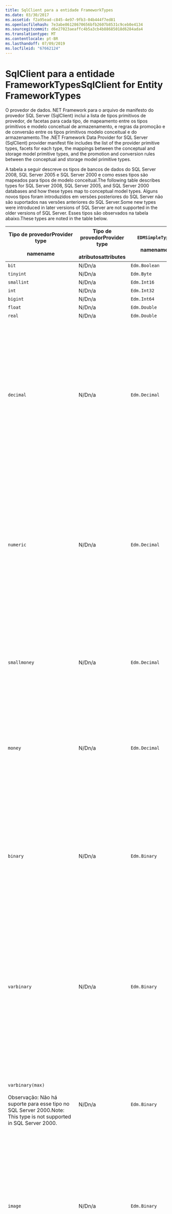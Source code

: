 ```yaml
---
title: SqlClient para a entidade FrameworkTypes
ms.date: 03/30/2017
ms.assetid: f2a95ead-c845-4e97-9fb3-04b444f7ed81
ms.openlocfilehash: 7e3abe86128670656bfb2607b8531c9ceb0e4134
ms.sourcegitcommit: d6e27023aeaffc4b5a3cb4b88685018d6284ada4
ms.translationtype: MT
ms.contentlocale: pt-BR
ms.lasthandoff: 07/09/2019
ms.locfileid: "67662124"
---
```

# <a name="sqlclient-for-entity-frameworktypes"></a><span data-ttu-id="cb72a-102">SqlClient para a entidade FrameworkTypes</span><span class="sxs-lookup"><span data-stu-id="cb72a-102">SqlClient for Entity FrameworkTypes</span></span>
<span data-ttu-id="cb72a-103">O provedor de dados. NET Framework para o arquivo de manifesto do provedor SQL Server (SqlClient) inclui a lista de tipos primitivos de provedor, de facetas para cada tipo, de mapeamento entre os tipos primitivos e modelo conceitual de armazenamento, e regras da promoção e de conversão entre os tipos primitivos modelo conceitual e do armazenamento.</span><span class="sxs-lookup"><span data-stu-id="cb72a-103">The .NET Framework Data Provider for SQL Server (SqlClient) provider manifest file includes the list of the provider primitive types, facets for each type, the mappings between the conceptual and storage model primitive types, and the promotion and conversion rules between the conceptual and storage model primitive types.</span></span>  
  
 <span data-ttu-id="cb72a-104">A tabela a seguir descreve os tipos de bancos de dados do SQL Server 2008, SQL Server 2005 e SQL Server 2000 e como esses tipos são mapeados para tipos de modelo conceitual.</span><span class="sxs-lookup"><span data-stu-id="cb72a-104">The following table describes types for SQL Server 2008, SQL Server 2005, and SQL Server 2000 databases and how these types map to conceptual model types.</span></span> <span data-ttu-id="cb72a-105">Alguns novos tipos foram introduzidos em versões posteriores do SQL Server não são suportados nas versões anteriores do SQL Server.</span><span class="sxs-lookup"><span data-stu-id="cb72a-105">Some new types were introduced in later versions of SQL Server are not supported in the older versions of SQL Server.</span></span> <span data-ttu-id="cb72a-106">Esses tipos são observados na tabela abaixo.</span><span class="sxs-lookup"><span data-stu-id="cb72a-106">These types are noted in the table below.</span></span>  
  
|<span data-ttu-id="cb72a-107">Tipo de provedor</span><span class="sxs-lookup"><span data-stu-id="cb72a-107">Provider type</span></span><br /><br /> <span data-ttu-id="cb72a-108">name</span><span class="sxs-lookup"><span data-stu-id="cb72a-108">name</span></span>|<span data-ttu-id="cb72a-109">Tipo de provedor</span><span class="sxs-lookup"><span data-stu-id="cb72a-109">Provider type</span></span><br /><br /> <span data-ttu-id="cb72a-110">atributos</span><span class="sxs-lookup"><span data-stu-id="cb72a-110">attributes</span></span>|`EDMSimpleType`<br /><br /> <span data-ttu-id="cb72a-111">name</span><span class="sxs-lookup"><span data-stu-id="cb72a-111">name</span></span>|<span data-ttu-id="cb72a-112">Facetas</span><span class="sxs-lookup"><span data-stu-id="cb72a-112">Facets</span></span>|  
|----------------------------|----------------------------------|------------------------------|------------|  
|`bit`|<span data-ttu-id="cb72a-113">N/D</span><span class="sxs-lookup"><span data-stu-id="cb72a-113">n/a</span></span>|`Edm.Boolean`|<span data-ttu-id="cb72a-114">N/D</span><span class="sxs-lookup"><span data-stu-id="cb72a-114">n/a</span></span>|  
|`tinyint`|<span data-ttu-id="cb72a-115">N/D</span><span class="sxs-lookup"><span data-stu-id="cb72a-115">n/a</span></span>|`Edm.Byte`|<span data-ttu-id="cb72a-116">N/D</span><span class="sxs-lookup"><span data-stu-id="cb72a-116">n/a</span></span>|  
|`smallint`|<span data-ttu-id="cb72a-117">N/D</span><span class="sxs-lookup"><span data-stu-id="cb72a-117">n/a</span></span>|`Edm.Int16`|<span data-ttu-id="cb72a-118">N/D</span><span class="sxs-lookup"><span data-stu-id="cb72a-118">n/a</span></span>|  
|`int`|<span data-ttu-id="cb72a-119">N/D</span><span class="sxs-lookup"><span data-stu-id="cb72a-119">n/a</span></span>|`Edm.Int32`|<span data-ttu-id="cb72a-120">N/D</span><span class="sxs-lookup"><span data-stu-id="cb72a-120">n/a</span></span>|  
|`bigint`|<span data-ttu-id="cb72a-121">N/D</span><span class="sxs-lookup"><span data-stu-id="cb72a-121">n/a</span></span>|`Edm.Int64`|<span data-ttu-id="cb72a-122">N/D</span><span class="sxs-lookup"><span data-stu-id="cb72a-122">n/a</span></span>|  
|`float`|<span data-ttu-id="cb72a-123">N/D</span><span class="sxs-lookup"><span data-stu-id="cb72a-123">n/a</span></span>|`Edm.Double`|<span data-ttu-id="cb72a-124">N/D</span><span class="sxs-lookup"><span data-stu-id="cb72a-124">n/a</span></span>|  
|`real`|<span data-ttu-id="cb72a-125">N/D</span><span class="sxs-lookup"><span data-stu-id="cb72a-125">n/a</span></span>|`Edm.Double`|<span data-ttu-id="cb72a-126">N/D</span><span class="sxs-lookup"><span data-stu-id="cb72a-126">n/a</span></span>|  
|`decimal`|<span data-ttu-id="cb72a-127">N/D</span><span class="sxs-lookup"><span data-stu-id="cb72a-127">n/a</span></span>|`Edm.Decimal`|<span data-ttu-id="cb72a-128">Precisão:</span><span class="sxs-lookup"><span data-stu-id="cb72a-128">Precision:</span></span><br /><br /> <span data-ttu-id="cb72a-129">-Mínimo: 1</span><span class="sxs-lookup"><span data-stu-id="cb72a-129">- Minimum: 1</span></span><br /><br /> <span data-ttu-id="cb72a-130">-Máximo: 38</span><span class="sxs-lookup"><span data-stu-id="cb72a-130">- Maximum: 38</span></span><br /><br /> <span data-ttu-id="cb72a-131">-Padrão: 18</span><span class="sxs-lookup"><span data-stu-id="cb72a-131">- Default: 18</span></span><br /><br /> <span data-ttu-id="cb72a-132">-Constante: False</span><span class="sxs-lookup"><span data-stu-id="cb72a-132">- Constant: False</span></span><br /><br /> <span data-ttu-id="cb72a-133">Escala:</span><span class="sxs-lookup"><span data-stu-id="cb72a-133">Scale:</span></span><br /><br /> <span data-ttu-id="cb72a-134">-Mínimo: 0</span><span class="sxs-lookup"><span data-stu-id="cb72a-134">- Minimum: 0</span></span><br /><br /> <span data-ttu-id="cb72a-135">-Máximo: 38</span><span class="sxs-lookup"><span data-stu-id="cb72a-135">- Maximum: 38</span></span><br /><br /> <span data-ttu-id="cb72a-136">-Padrão: 0</span><span class="sxs-lookup"><span data-stu-id="cb72a-136">- Default: 0</span></span><br /><br /> <span data-ttu-id="cb72a-137">-Constante: False</span><span class="sxs-lookup"><span data-stu-id="cb72a-137">- Constant: False</span></span>|  
|`numeric`|<span data-ttu-id="cb72a-138">N/D</span><span class="sxs-lookup"><span data-stu-id="cb72a-138">n/a</span></span>|`Edm.Decimal`|<span data-ttu-id="cb72a-139">Precisão:</span><span class="sxs-lookup"><span data-stu-id="cb72a-139">Precision:</span></span><br /><br /> <span data-ttu-id="cb72a-140">-Mínimo: 1</span><span class="sxs-lookup"><span data-stu-id="cb72a-140">- Minimum: 1</span></span><br /><br /> <span data-ttu-id="cb72a-141">-Máximo: 38</span><span class="sxs-lookup"><span data-stu-id="cb72a-141">- Maximum: 38</span></span><br /><br /> <span data-ttu-id="cb72a-142">-Padrão: 18</span><span class="sxs-lookup"><span data-stu-id="cb72a-142">- Default: 18</span></span><br /><br /> <span data-ttu-id="cb72a-143">-Constante: False</span><span class="sxs-lookup"><span data-stu-id="cb72a-143">- Constant: False</span></span><br /><br /> <span data-ttu-id="cb72a-144">Escala:</span><span class="sxs-lookup"><span data-stu-id="cb72a-144">Scale:</span></span><br /><br /> <span data-ttu-id="cb72a-145">-Mínimo: 0</span><span class="sxs-lookup"><span data-stu-id="cb72a-145">- Minimum: 0</span></span><br /><br /> <span data-ttu-id="cb72a-146">-Máximo: 38</span><span class="sxs-lookup"><span data-stu-id="cb72a-146">- Maximum: 38</span></span><br /><br /> <span data-ttu-id="cb72a-147">-Padrão: 0</span><span class="sxs-lookup"><span data-stu-id="cb72a-147">- Default: 0</span></span><br /><br /> <span data-ttu-id="cb72a-148">-Constante: False</span><span class="sxs-lookup"><span data-stu-id="cb72a-148">- Constant: False</span></span>|  
|`smallmoney`|<span data-ttu-id="cb72a-149">N/D</span><span class="sxs-lookup"><span data-stu-id="cb72a-149">n/a</span></span>|`Edm.Decimal`|<span data-ttu-id="cb72a-150">Precisão:</span><span class="sxs-lookup"><span data-stu-id="cb72a-150">Precision:</span></span><br /><br /> <span data-ttu-id="cb72a-151">-Padrão: 10</span><span class="sxs-lookup"><span data-stu-id="cb72a-151">- Default: 10</span></span><br /><br /> <span data-ttu-id="cb72a-152">-Constante: verdadeiro</span><span class="sxs-lookup"><span data-stu-id="cb72a-152">- Constant: True</span></span><br /><br /> <span data-ttu-id="cb72a-153">Escala:</span><span class="sxs-lookup"><span data-stu-id="cb72a-153">Scale:</span></span><br /><br /> <span data-ttu-id="cb72a-154">-Padrão: 4</span><span class="sxs-lookup"><span data-stu-id="cb72a-154">- Default: 4</span></span><br /><br /> <span data-ttu-id="cb72a-155">-Constante: verdadeiro</span><span class="sxs-lookup"><span data-stu-id="cb72a-155">- Constant: True</span></span>|  
|`money`|<span data-ttu-id="cb72a-156">N/D</span><span class="sxs-lookup"><span data-stu-id="cb72a-156">n/a</span></span>|`Edm.Decimal`|<span data-ttu-id="cb72a-157">Precisão:</span><span class="sxs-lookup"><span data-stu-id="cb72a-157">Precision:</span></span><br /><br /> <span data-ttu-id="cb72a-158">-Padrão: 19</span><span class="sxs-lookup"><span data-stu-id="cb72a-158">- Default: 19</span></span><br /><br /> <span data-ttu-id="cb72a-159">-Constante: verdadeiro</span><span class="sxs-lookup"><span data-stu-id="cb72a-159">- Constant: True</span></span><br /><br /> <span data-ttu-id="cb72a-160">Escala:</span><span class="sxs-lookup"><span data-stu-id="cb72a-160">Scale:</span></span><br /><br /> <span data-ttu-id="cb72a-161">-Padrão: 4</span><span class="sxs-lookup"><span data-stu-id="cb72a-161">- Default: 4</span></span><br /><br /> <span data-ttu-id="cb72a-162">-Constante: verdadeiro</span><span class="sxs-lookup"><span data-stu-id="cb72a-162">- Constant: True</span></span>|  
|`binary`|<span data-ttu-id="cb72a-163">N/D</span><span class="sxs-lookup"><span data-stu-id="cb72a-163">n/a</span></span>|`Edm.Binary`|<span data-ttu-id="cb72a-164">MaxLength:</span><span class="sxs-lookup"><span data-stu-id="cb72a-164">MaxLength:</span></span><br /><br /> <span data-ttu-id="cb72a-165">-Mínimo: 1</span><span class="sxs-lookup"><span data-stu-id="cb72a-165">- Minimum: 1</span></span><br /><br /> <span data-ttu-id="cb72a-166">-Máximo: 8000</span><span class="sxs-lookup"><span data-stu-id="cb72a-166">- Maximum: 8000</span></span><br /><br /> <span data-ttu-id="cb72a-167">-Padrão: 8000</span><span class="sxs-lookup"><span data-stu-id="cb72a-167">- Default: 8000</span></span><br /><br /> <span data-ttu-id="cb72a-168">-Constante: False</span><span class="sxs-lookup"><span data-stu-id="cb72a-168">- Constant: False</span></span><br /><br /> <span data-ttu-id="cb72a-169">FixedLength:</span><span class="sxs-lookup"><span data-stu-id="cb72a-169">FixedLength:</span></span><br /><br /> <span data-ttu-id="cb72a-170">-Padrão: verdadeiro</span><span class="sxs-lookup"><span data-stu-id="cb72a-170">- Default: True</span></span><br /><br /> <span data-ttu-id="cb72a-171">-Constante: verdadeiro</span><span class="sxs-lookup"><span data-stu-id="cb72a-171">- Constant: True</span></span>|  
|`varbinary`|<span data-ttu-id="cb72a-172">N/D</span><span class="sxs-lookup"><span data-stu-id="cb72a-172">n/a</span></span>|`Edm.Binary`|<span data-ttu-id="cb72a-173">MaxLength:</span><span class="sxs-lookup"><span data-stu-id="cb72a-173">MaxLength:</span></span><br /><br /> <span data-ttu-id="cb72a-174">-Mínimo: 1</span><span class="sxs-lookup"><span data-stu-id="cb72a-174">- Minimum: 1</span></span><br /><br /> <span data-ttu-id="cb72a-175">-Máximo: 8000</span><span class="sxs-lookup"><span data-stu-id="cb72a-175">- Maximum: 8000</span></span><br /><br /> <span data-ttu-id="cb72a-176">-Padrão: 8000</span><span class="sxs-lookup"><span data-stu-id="cb72a-176">- Default: 8000</span></span><br /><br /> <span data-ttu-id="cb72a-177">-Constante: False</span><span class="sxs-lookup"><span data-stu-id="cb72a-177">- Constant: False</span></span><br /><br /> <span data-ttu-id="cb72a-178">FixedLength:</span><span class="sxs-lookup"><span data-stu-id="cb72a-178">FixedLength:</span></span><br /><br /> <span data-ttu-id="cb72a-179">-Padrão: False</span><span class="sxs-lookup"><span data-stu-id="cb72a-179">- Default: False</span></span><br /><br /> <span data-ttu-id="cb72a-180">-Constante: verdadeiro</span><span class="sxs-lookup"><span data-stu-id="cb72a-180">- Constant: True</span></span>|  
|`varbinary(max)`<br /><br /> <span data-ttu-id="cb72a-181">Observação: Não há suporte para esse tipo no SQL Server 2000.</span><span class="sxs-lookup"><span data-stu-id="cb72a-181">Note: This type is not supported in SQL Server 2000.</span></span>|<span data-ttu-id="cb72a-182">N/D</span><span class="sxs-lookup"><span data-stu-id="cb72a-182">n/a</span></span>|`Edm.Binary`|<span data-ttu-id="cb72a-183">MaxLength:</span><span class="sxs-lookup"><span data-stu-id="cb72a-183">MaxLength:</span></span><br /><br /> <span data-ttu-id="cb72a-184">-Padrão: 214748364780</span><span class="sxs-lookup"><span data-stu-id="cb72a-184">- Default: 214748364780</span></span><br /><br /> <span data-ttu-id="cb72a-185">-Constante: verdadeiro</span><span class="sxs-lookup"><span data-stu-id="cb72a-185">- Constant: True</span></span><br /><br /> <span data-ttu-id="cb72a-186">FixedLength:</span><span class="sxs-lookup"><span data-stu-id="cb72a-186">FixedLength:</span></span><br /><br /> <span data-ttu-id="cb72a-187">-Padrão: False</span><span class="sxs-lookup"><span data-stu-id="cb72a-187">- Default: False</span></span><br /><br /> <span data-ttu-id="cb72a-188">-Constante: verdadeiro</span><span class="sxs-lookup"><span data-stu-id="cb72a-188">- Constant: True</span></span>|  
|`image`|<span data-ttu-id="cb72a-189">N/D</span><span class="sxs-lookup"><span data-stu-id="cb72a-189">n/a</span></span>|`Edm.Binary`|<span data-ttu-id="cb72a-190">MaxLength:</span><span class="sxs-lookup"><span data-stu-id="cb72a-190">MaxLength:</span></span><br /><br /> <span data-ttu-id="cb72a-191">-Padrão: 2147483647</span><span class="sxs-lookup"><span data-stu-id="cb72a-191">- Default: 2147483647</span></span><br /><br /> <span data-ttu-id="cb72a-192">-Constante: verdadeiro</span><span class="sxs-lookup"><span data-stu-id="cb72a-192">- Constant: True</span></span><br /><br /> <span data-ttu-id="cb72a-193">FixedLength:</span><span class="sxs-lookup"><span data-stu-id="cb72a-193">FixedLength:</span></span><br /><br /> <span data-ttu-id="cb72a-194">-Padrão: False</span><span class="sxs-lookup"><span data-stu-id="cb72a-194">- Default: False</span></span><br /><br /> <span data-ttu-id="cb72a-195">-Constante: verdadeiro</span><span class="sxs-lookup"><span data-stu-id="cb72a-195">- Constant: True</span></span>|  
|`timestamp`|<span data-ttu-id="cb72a-196">N/D</span><span class="sxs-lookup"><span data-stu-id="cb72a-196">n/a</span></span>|`Edm.Binary`|<span data-ttu-id="cb72a-197">MaxLength:</span><span class="sxs-lookup"><span data-stu-id="cb72a-197">MaxLength:</span></span><br /><br /> <span data-ttu-id="cb72a-198">-Padrão: 8</span><span class="sxs-lookup"><span data-stu-id="cb72a-198">- Default: 8</span></span><br /><br /> <span data-ttu-id="cb72a-199">-Constante: verdadeiro</span><span class="sxs-lookup"><span data-stu-id="cb72a-199">- Constant: True</span></span><br /><br /> <span data-ttu-id="cb72a-200">FixedLength:</span><span class="sxs-lookup"><span data-stu-id="cb72a-200">FixedLength:</span></span><br /><br /> <span data-ttu-id="cb72a-201">-Padrão: verdadeiro</span><span class="sxs-lookup"><span data-stu-id="cb72a-201">- Default: True</span></span><br /><br /> <span data-ttu-id="cb72a-202">-Constante: verdadeiro</span><span class="sxs-lookup"><span data-stu-id="cb72a-202">- Constant: True</span></span>|  
|`rowversion`|<span data-ttu-id="cb72a-203">N/D</span><span class="sxs-lookup"><span data-stu-id="cb72a-203">n/a</span></span>|`Edm.Binary`|<span data-ttu-id="cb72a-204">MaxLength:</span><span class="sxs-lookup"><span data-stu-id="cb72a-204">MaxLength:</span></span><br /><br /> <span data-ttu-id="cb72a-205">-Padrão: 8</span><span class="sxs-lookup"><span data-stu-id="cb72a-205">- Default: 8</span></span><br /><br /> <span data-ttu-id="cb72a-206">-Constante: verdadeiro</span><span class="sxs-lookup"><span data-stu-id="cb72a-206">- Constant: True</span></span><br /><br /> <span data-ttu-id="cb72a-207">FixedLength:</span><span class="sxs-lookup"><span data-stu-id="cb72a-207">FixedLength:</span></span><br /><br /> <span data-ttu-id="cb72a-208">-Padrão: verdadeiro</span><span class="sxs-lookup"><span data-stu-id="cb72a-208">- Default: True</span></span><br /><br /> <span data-ttu-id="cb72a-209">-Constante: verdadeiro</span><span class="sxs-lookup"><span data-stu-id="cb72a-209">- Constant: True</span></span>|  
|`smalldatetime`|<span data-ttu-id="cb72a-210">N/D</span><span class="sxs-lookup"><span data-stu-id="cb72a-210">n/a</span></span>|`Edm.DateTime`|<span data-ttu-id="cb72a-211">Precisão:</span><span class="sxs-lookup"><span data-stu-id="cb72a-211">Precision:</span></span><br /><br /> <span data-ttu-id="cb72a-212">-Padrão: 0</span><span class="sxs-lookup"><span data-stu-id="cb72a-212">- Default: 0</span></span><br /><br /> <span data-ttu-id="cb72a-213">-Constante: verdadeiro</span><span class="sxs-lookup"><span data-stu-id="cb72a-213">- Constant: True</span></span>|  
|`datetime`|<span data-ttu-id="cb72a-214">N/D</span><span class="sxs-lookup"><span data-stu-id="cb72a-214">n/a</span></span>|`Edm.DateTime`|<span data-ttu-id="cb72a-215">Precisão:</span><span class="sxs-lookup"><span data-stu-id="cb72a-215">Precision:</span></span><br /><br /> <span data-ttu-id="cb72a-216">-Padrão: 3</span><span class="sxs-lookup"><span data-stu-id="cb72a-216">- Default: 3</span></span><br /><br /> <span data-ttu-id="cb72a-217">-Constante: verdadeiro</span><span class="sxs-lookup"><span data-stu-id="cb72a-217">- Constant: True</span></span>|  
|`date`<br /><br /> <span data-ttu-id="cb72a-218">Observação: Não há suporte para esse tipo no SQL Server 2005 e SQL Server 2000.</span><span class="sxs-lookup"><span data-stu-id="cb72a-218">Note: This type is not supported in SQL Server 2005 and SQL Server 2000.</span></span>|<span data-ttu-id="cb72a-219">N/D</span><span class="sxs-lookup"><span data-stu-id="cb72a-219">n/a</span></span>|`Edm.DateTime`|<span data-ttu-id="cb72a-220">Precisão:</span><span class="sxs-lookup"><span data-stu-id="cb72a-220">Precision:</span></span><br /><br /> <span data-ttu-id="cb72a-221">-Padrão: 0</span><span class="sxs-lookup"><span data-stu-id="cb72a-221">- Default: 0</span></span><br /><br /> <span data-ttu-id="cb72a-222">-Constante: False</span><span class="sxs-lookup"><span data-stu-id="cb72a-222">- Constant: False</span></span>|  
|`time`<br /><br /> <span data-ttu-id="cb72a-223">Observação: Não há suporte para esse tipo no SQL Server 2005 e SQL Server 2000.</span><span class="sxs-lookup"><span data-stu-id="cb72a-223">Note: This type is not supported in SQL Server 2005 and SQL Server 2000.</span></span>|<span data-ttu-id="cb72a-224">N/D</span><span class="sxs-lookup"><span data-stu-id="cb72a-224">n/a</span></span>|`Edm.Time`|<span data-ttu-id="cb72a-225">Precisão:</span><span class="sxs-lookup"><span data-stu-id="cb72a-225">Precision:</span></span><br /><br /> <span data-ttu-id="cb72a-226">-Padrão: 7</span><span class="sxs-lookup"><span data-stu-id="cb72a-226">- Default: 7</span></span><br /><br /> <span data-ttu-id="cb72a-227">-Constante: False</span><span class="sxs-lookup"><span data-stu-id="cb72a-227">- Constant: False</span></span>|  
|`datetime2`<br /><br /> <span data-ttu-id="cb72a-228">Observação: Não há suporte para esse tipo no SQL Server 2005 e SQL Server 2000.</span><span class="sxs-lookup"><span data-stu-id="cb72a-228">Note: This type is not supported in SQL Server 2005 and SQL Server 2000.</span></span>|<span data-ttu-id="cb72a-229">N/D</span><span class="sxs-lookup"><span data-stu-id="cb72a-229">n/a</span></span>|`Edm.DateTime`|<span data-ttu-id="cb72a-230">Precisão:</span><span class="sxs-lookup"><span data-stu-id="cb72a-230">Precision:</span></span><br /><br /> <span data-ttu-id="cb72a-231">-Padrão: 7</span><span class="sxs-lookup"><span data-stu-id="cb72a-231">- Default: 7</span></span><br /><br /> <span data-ttu-id="cb72a-232">-Constante: False</span><span class="sxs-lookup"><span data-stu-id="cb72a-232">- Constant: False</span></span>|  
|`datetimeoffset`<br /><br /> <span data-ttu-id="cb72a-233">Observação: Não há suporte para esse tipo no SQL Server 2005 e SQL Server 2000.</span><span class="sxs-lookup"><span data-stu-id="cb72a-233">Note: This type is not supported in SQL Server 2005 and SQL Server 2000.</span></span>|<span data-ttu-id="cb72a-234">N/D</span><span class="sxs-lookup"><span data-stu-id="cb72a-234">n/a</span></span>|`Edm.DateTimeOffset`|<span data-ttu-id="cb72a-235">Precisão:</span><span class="sxs-lookup"><span data-stu-id="cb72a-235">Precision:</span></span><br /><br /> <span data-ttu-id="cb72a-236">-Padrão: 7</span><span class="sxs-lookup"><span data-stu-id="cb72a-236">- Default: 7</span></span><br /><br /> <span data-ttu-id="cb72a-237">-Constante: False</span><span class="sxs-lookup"><span data-stu-id="cb72a-237">- Constant: False</span></span>|  
|`nvarchar`<br /><br /> <span data-ttu-id="cb72a-238">Observação: Não há suporte para esse tipo no SQL Server 2000.</span><span class="sxs-lookup"><span data-stu-id="cb72a-238">Note: This type is not supported in SQL Server 2000.</span></span>|<span data-ttu-id="cb72a-239">N/D</span><span class="sxs-lookup"><span data-stu-id="cb72a-239">n/a</span></span>|`Edm.String`|<span data-ttu-id="cb72a-240">MaxLength:</span><span class="sxs-lookup"><span data-stu-id="cb72a-240">MaxLength:</span></span><br /><br /> <span data-ttu-id="cb72a-241">-Mínimo: 1</span><span class="sxs-lookup"><span data-stu-id="cb72a-241">- Minimum: 1</span></span><br /><br /> <span data-ttu-id="cb72a-242">-Máximo: 4000</span><span class="sxs-lookup"><span data-stu-id="cb72a-242">- Maximum: 4000</span></span><br /><br /> <span data-ttu-id="cb72a-243">-Padrão: 4000</span><span class="sxs-lookup"><span data-stu-id="cb72a-243">- Default: 4000</span></span><br /><br /> <span data-ttu-id="cb72a-244">-Constante: False</span><span class="sxs-lookup"><span data-stu-id="cb72a-244">- Constant: False</span></span><br /><br /> <span data-ttu-id="cb72a-245">Unicode:</span><span class="sxs-lookup"><span data-stu-id="cb72a-245">Unicode:</span></span><br /><br /> <span data-ttu-id="cb72a-246">-Padrão: verdadeiro</span><span class="sxs-lookup"><span data-stu-id="cb72a-246">- Default: True</span></span><br /><br /> <span data-ttu-id="cb72a-247">-Constante: verdadeiro</span><span class="sxs-lookup"><span data-stu-id="cb72a-247">- Constant: True</span></span><br /><br /> <span data-ttu-id="cb72a-248">FixedLength:</span><span class="sxs-lookup"><span data-stu-id="cb72a-248">FixedLength:</span></span><br /><br /> <span data-ttu-id="cb72a-249">-Padrão: False</span><span class="sxs-lookup"><span data-stu-id="cb72a-249">- Default: False</span></span><br /><br /> <span data-ttu-id="cb72a-250">-Constante: verdadeiro</span><span class="sxs-lookup"><span data-stu-id="cb72a-250">- Constant: True</span></span>|  
|`varchar`<br /><br /> <span data-ttu-id="cb72a-251">Observação: Não há suporte para esse tipo no SQL Server 2000.</span><span class="sxs-lookup"><span data-stu-id="cb72a-251">Note: This type is not supported in SQL Server 2000.</span></span>|<span data-ttu-id="cb72a-252">N/D</span><span class="sxs-lookup"><span data-stu-id="cb72a-252">n/a</span></span>|`Edm.String`|<span data-ttu-id="cb72a-253">MaxLength:</span><span class="sxs-lookup"><span data-stu-id="cb72a-253">MaxLength:</span></span><br /><br /> <span data-ttu-id="cb72a-254">-Mínimo: 1</span><span class="sxs-lookup"><span data-stu-id="cb72a-254">- Minimum: 1</span></span><br /><br /> <span data-ttu-id="cb72a-255">-Máximo: 8000</span><span class="sxs-lookup"><span data-stu-id="cb72a-255">- Maximum: 8000</span></span><br /><br /> <span data-ttu-id="cb72a-256">-Padrão: 8000</span><span class="sxs-lookup"><span data-stu-id="cb72a-256">- Default: 8000</span></span><br /><br /> <span data-ttu-id="cb72a-257">-Constante: False</span><span class="sxs-lookup"><span data-stu-id="cb72a-257">- Constant: False</span></span><br /><br /> <span data-ttu-id="cb72a-258">Unicode:</span><span class="sxs-lookup"><span data-stu-id="cb72a-258">Unicode:</span></span><br /><br /> <span data-ttu-id="cb72a-259">-Padrão: False</span><span class="sxs-lookup"><span data-stu-id="cb72a-259">- Default: False</span></span><br /><br /> <span data-ttu-id="cb72a-260">-Constante: verdadeiro</span><span class="sxs-lookup"><span data-stu-id="cb72a-260">- Constant: True</span></span><br /><br /> <span data-ttu-id="cb72a-261">FixedLength:</span><span class="sxs-lookup"><span data-stu-id="cb72a-261">FixedLength:</span></span><br /><br /> <span data-ttu-id="cb72a-262">-Padrão: False</span><span class="sxs-lookup"><span data-stu-id="cb72a-262">- Default: False</span></span><br /><br /> <span data-ttu-id="cb72a-263">-Constante: verdadeiro</span><span class="sxs-lookup"><span data-stu-id="cb72a-263">- Constant: True</span></span>|  
|`char`|<span data-ttu-id="cb72a-264">N/D</span><span class="sxs-lookup"><span data-stu-id="cb72a-264">n/a</span></span>|`Edm.String`|<span data-ttu-id="cb72a-265">MaxLength:</span><span class="sxs-lookup"><span data-stu-id="cb72a-265">MaxLength:</span></span><br /><br /> <span data-ttu-id="cb72a-266">-Mínimo: 1</span><span class="sxs-lookup"><span data-stu-id="cb72a-266">- Minimum: 1</span></span><br /><br /> <span data-ttu-id="cb72a-267">-Máximo: 8000</span><span class="sxs-lookup"><span data-stu-id="cb72a-267">- Maximum: 8000</span></span><br /><br /> <span data-ttu-id="cb72a-268">-Padrão: 8000</span><span class="sxs-lookup"><span data-stu-id="cb72a-268">- Default: 8000</span></span><br /><br /> <span data-ttu-id="cb72a-269">-Constante: False</span><span class="sxs-lookup"><span data-stu-id="cb72a-269">- Constant: False</span></span><br /><br /> <span data-ttu-id="cb72a-270">Unicode:</span><span class="sxs-lookup"><span data-stu-id="cb72a-270">Unicode:</span></span><br /><br /> <span data-ttu-id="cb72a-271">-Padrão: False</span><span class="sxs-lookup"><span data-stu-id="cb72a-271">- Default: False</span></span><br /><br /> <span data-ttu-id="cb72a-272">-Constante: verdadeiro</span><span class="sxs-lookup"><span data-stu-id="cb72a-272">- Constant: True</span></span><br /><br /> <span data-ttu-id="cb72a-273">FixedLength:</span><span class="sxs-lookup"><span data-stu-id="cb72a-273">FixedLength:</span></span><br /><br /> <span data-ttu-id="cb72a-274">-Padrão: verdadeiro</span><span class="sxs-lookup"><span data-stu-id="cb72a-274">- Default: True</span></span><br /><br /> <span data-ttu-id="cb72a-275">-Constante: verdadeiro</span><span class="sxs-lookup"><span data-stu-id="cb72a-275">- Constant: True</span></span>|  
|`nchar`|<span data-ttu-id="cb72a-276">N/D</span><span class="sxs-lookup"><span data-stu-id="cb72a-276">n/a</span></span>|`Edm.String`|<span data-ttu-id="cb72a-277">MaxLength:</span><span class="sxs-lookup"><span data-stu-id="cb72a-277">MaxLength:</span></span><br /><br /> <span data-ttu-id="cb72a-278">-Mínimo: 1</span><span class="sxs-lookup"><span data-stu-id="cb72a-278">- Minimum: 1</span></span><br /><br /> <span data-ttu-id="cb72a-279">-Máximo: 4000</span><span class="sxs-lookup"><span data-stu-id="cb72a-279">- Maximum: 4000</span></span><br /><br /> <span data-ttu-id="cb72a-280">-Padrão: 4000</span><span class="sxs-lookup"><span data-stu-id="cb72a-280">- Default: 4000</span></span><br /><br /> <span data-ttu-id="cb72a-281">-Constante: False</span><span class="sxs-lookup"><span data-stu-id="cb72a-281">- Constant: False</span></span><br /><br /> <span data-ttu-id="cb72a-282">Unicode:</span><span class="sxs-lookup"><span data-stu-id="cb72a-282">Unicode:</span></span><br /><br /> <span data-ttu-id="cb72a-283">-Padrão: verdadeiro</span><span class="sxs-lookup"><span data-stu-id="cb72a-283">- Default: True</span></span><br /><br /> <span data-ttu-id="cb72a-284">-Constante: verdadeiro</span><span class="sxs-lookup"><span data-stu-id="cb72a-284">- Constant: True</span></span><br /><br /> <span data-ttu-id="cb72a-285">FixedLength:</span><span class="sxs-lookup"><span data-stu-id="cb72a-285">FixedLength:</span></span><br /><br /> <span data-ttu-id="cb72a-286">-Padrão: verdadeiro</span><span class="sxs-lookup"><span data-stu-id="cb72a-286">- Default: True</span></span><br /><br /> <span data-ttu-id="cb72a-287">-Constante: verdadeiro</span><span class="sxs-lookup"><span data-stu-id="cb72a-287">- Constant: True</span></span>|  
|<span data-ttu-id="cb72a-288">`varchar`(`max`)</span><span class="sxs-lookup"><span data-stu-id="cb72a-288">`varchar`(`max`)</span></span>|<span data-ttu-id="cb72a-289">N/D</span><span class="sxs-lookup"><span data-stu-id="cb72a-289">n/a</span></span>|`Edm.String`|<span data-ttu-id="cb72a-290">MaxLength:</span><span class="sxs-lookup"><span data-stu-id="cb72a-290">MaxLength:</span></span><br /><br /> <span data-ttu-id="cb72a-291">-Padrão: 2147483647</span><span class="sxs-lookup"><span data-stu-id="cb72a-291">- Default: 2147483647</span></span><br /><br /> <span data-ttu-id="cb72a-292">-Constante: verdadeiro</span><span class="sxs-lookup"><span data-stu-id="cb72a-292">- Constant: True</span></span><br /><br /> <span data-ttu-id="cb72a-293">Unicode:</span><span class="sxs-lookup"><span data-stu-id="cb72a-293">Unicode:</span></span><br /><br /> <span data-ttu-id="cb72a-294">-Padrão: False</span><span class="sxs-lookup"><span data-stu-id="cb72a-294">- Default: False</span></span><br /><br /> <span data-ttu-id="cb72a-295">-Constante: verdadeiro</span><span class="sxs-lookup"><span data-stu-id="cb72a-295">- Constant: True</span></span><br /><br /> <span data-ttu-id="cb72a-296">FixedLength:</span><span class="sxs-lookup"><span data-stu-id="cb72a-296">FixedLength:</span></span><br /><br /> <span data-ttu-id="cb72a-297">-Padrão: False</span><span class="sxs-lookup"><span data-stu-id="cb72a-297">- Default: False</span></span><br /><br /> <span data-ttu-id="cb72a-298">-Constante: verdadeiro</span><span class="sxs-lookup"><span data-stu-id="cb72a-298">- Constant: True</span></span>|  
|<span data-ttu-id="cb72a-299">`nvarchar`(`max`)</span><span class="sxs-lookup"><span data-stu-id="cb72a-299">`nvarchar`(`max`)</span></span>|<span data-ttu-id="cb72a-300">N/D</span><span class="sxs-lookup"><span data-stu-id="cb72a-300">n/a</span></span>|`Edm.String`|<span data-ttu-id="cb72a-301">MaxLength:</span><span class="sxs-lookup"><span data-stu-id="cb72a-301">MaxLength:</span></span><br /><br /> <span data-ttu-id="cb72a-302">-Padrão: 1073741823</span><span class="sxs-lookup"><span data-stu-id="cb72a-302">- Default: 1073741823</span></span><br /><br /> <span data-ttu-id="cb72a-303">-Constante: verdadeiro</span><span class="sxs-lookup"><span data-stu-id="cb72a-303">- Constant: True</span></span><br /><br /> <span data-ttu-id="cb72a-304">Unicode:</span><span class="sxs-lookup"><span data-stu-id="cb72a-304">Unicode:</span></span><br /><br /> <span data-ttu-id="cb72a-305">-Padrão: verdadeiro</span><span class="sxs-lookup"><span data-stu-id="cb72a-305">- Default: True</span></span><br /><br /> <span data-ttu-id="cb72a-306">-Constante: verdadeiro</span><span class="sxs-lookup"><span data-stu-id="cb72a-306">- Constant: True</span></span><br /><br /> <span data-ttu-id="cb72a-307">FixedLength:</span><span class="sxs-lookup"><span data-stu-id="cb72a-307">FixedLength:</span></span><br /><br /> <span data-ttu-id="cb72a-308">-Padrão: False</span><span class="sxs-lookup"><span data-stu-id="cb72a-308">- Default: False</span></span><br /><br /> <span data-ttu-id="cb72a-309">-Constante: verdadeiro</span><span class="sxs-lookup"><span data-stu-id="cb72a-309">- Constant: True</span></span>|  
|`ntext`|<span data-ttu-id="cb72a-310">Igual comparáveis: False</span><span class="sxs-lookup"><span data-stu-id="cb72a-310">Equal comparable: False</span></span><br /><br /> <span data-ttu-id="cb72a-311">Ordem comparáveis: False</span><span class="sxs-lookup"><span data-stu-id="cb72a-311">Order comparable: False</span></span>|`Edm.String`|<span data-ttu-id="cb72a-312">MaxLength:</span><span class="sxs-lookup"><span data-stu-id="cb72a-312">MaxLength:</span></span><br /><br /> <span data-ttu-id="cb72a-313">-Padrão: 1073741823</span><span class="sxs-lookup"><span data-stu-id="cb72a-313">- Default: 1073741823</span></span><br /><br /> <span data-ttu-id="cb72a-314">-Constante: verdadeiro</span><span class="sxs-lookup"><span data-stu-id="cb72a-314">- Constant: True</span></span><br /><br /> <span data-ttu-id="cb72a-315">Unicode:</span><span class="sxs-lookup"><span data-stu-id="cb72a-315">Unicode:</span></span><br /><br /> <span data-ttu-id="cb72a-316">-Padrão: False</span><span class="sxs-lookup"><span data-stu-id="cb72a-316">- Default: False</span></span><br /><br /> <span data-ttu-id="cb72a-317">-Constante: verdadeiro</span><span class="sxs-lookup"><span data-stu-id="cb72a-317">- Constant: True</span></span><br /><br /> <span data-ttu-id="cb72a-318">FixedLength:</span><span class="sxs-lookup"><span data-stu-id="cb72a-318">FixedLength:</span></span><br /><br /> <span data-ttu-id="cb72a-319">-Padrão: False</span><span class="sxs-lookup"><span data-stu-id="cb72a-319">- Default: False</span></span><br /><br /> <span data-ttu-id="cb72a-320">-Constante: verdadeiro</span><span class="sxs-lookup"><span data-stu-id="cb72a-320">- Constant: True</span></span>|  
|`text`|<span data-ttu-id="cb72a-321">Igual comparáveis: False</span><span class="sxs-lookup"><span data-stu-id="cb72a-321">Equal comparable: False</span></span><br /><br /> <span data-ttu-id="cb72a-322">Ordem comparáveis: False</span><span class="sxs-lookup"><span data-stu-id="cb72a-322">Order comparable: False</span></span>|`Edm.String`|<span data-ttu-id="cb72a-323">MaxLength:</span><span class="sxs-lookup"><span data-stu-id="cb72a-323">MaxLength:</span></span><br /><br /> <span data-ttu-id="cb72a-324">-Padrão: 2147483647</span><span class="sxs-lookup"><span data-stu-id="cb72a-324">- Default: 2147483647</span></span><br /><br /> <span data-ttu-id="cb72a-325">-Constante: verdadeiro</span><span class="sxs-lookup"><span data-stu-id="cb72a-325">- Constant: True</span></span><br /><br /> <span data-ttu-id="cb72a-326">Unicode:</span><span class="sxs-lookup"><span data-stu-id="cb72a-326">Unicode:</span></span><br /><br /> <span data-ttu-id="cb72a-327">-Padrão: False</span><span class="sxs-lookup"><span data-stu-id="cb72a-327">- Default: False</span></span><br /><br /> <span data-ttu-id="cb72a-328">-Constante: verdadeiro</span><span class="sxs-lookup"><span data-stu-id="cb72a-328">- Constant: True</span></span><br /><br /> <span data-ttu-id="cb72a-329">FixedLength:</span><span class="sxs-lookup"><span data-stu-id="cb72a-329">FixedLength:</span></span><br /><br /> <span data-ttu-id="cb72a-330">-Padrão: False</span><span class="sxs-lookup"><span data-stu-id="cb72a-330">- Default: False</span></span><br /><br /> <span data-ttu-id="cb72a-331">-Constante: verdadeiro</span><span class="sxs-lookup"><span data-stu-id="cb72a-331">- Constant: True</span></span>|  
|`Unique`<br /><br /> `identifier`|<span data-ttu-id="cb72a-332">Igual comparáveis: verdadeiro</span><span class="sxs-lookup"><span data-stu-id="cb72a-332">Equal comparable: True</span></span><br /><br /> <span data-ttu-id="cb72a-333">Ordem comparáveis: verdadeiro</span><span class="sxs-lookup"><span data-stu-id="cb72a-333">Order comparable: True</span></span>|`Edm.Guid`|<span data-ttu-id="cb72a-334">N/D</span><span class="sxs-lookup"><span data-stu-id="cb72a-334">n/a</span></span>|  
|`xml`|<span data-ttu-id="cb72a-335">Igual comparáveis: False</span><span class="sxs-lookup"><span data-stu-id="cb72a-335">Equal comparable: False</span></span><br /><br /> <span data-ttu-id="cb72a-336">Ordem comparáveis: False</span><span class="sxs-lookup"><span data-stu-id="cb72a-336">Order comparable: False</span></span>|`Edm.String`|<span data-ttu-id="cb72a-337">MaxLength:</span><span class="sxs-lookup"><span data-stu-id="cb72a-337">MaxLength:</span></span><br /><br /> <span data-ttu-id="cb72a-338">-Padrão: 1073741823</span><span class="sxs-lookup"><span data-stu-id="cb72a-338">- Default: 1073741823</span></span><br /><br /> <span data-ttu-id="cb72a-339">-Constante: verdadeiro</span><span class="sxs-lookup"><span data-stu-id="cb72a-339">- Constant: True</span></span><br /><br /> <span data-ttu-id="cb72a-340">Unicode:</span><span class="sxs-lookup"><span data-stu-id="cb72a-340">Unicode:</span></span><br /><br /> <span data-ttu-id="cb72a-341">-Padrão: verdadeiro</span><span class="sxs-lookup"><span data-stu-id="cb72a-341">- Default: True</span></span><br /><br /> <span data-ttu-id="cb72a-342">-Constante: verdadeiro</span><span class="sxs-lookup"><span data-stu-id="cb72a-342">- Constant: True</span></span><br /><br /> <span data-ttu-id="cb72a-343">FixedLength:</span><span class="sxs-lookup"><span data-stu-id="cb72a-343">FixedLength:</span></span><br /><br /> <span data-ttu-id="cb72a-344">-Padrão: False</span><span class="sxs-lookup"><span data-stu-id="cb72a-344">- Default: False</span></span><br /><br /> <span data-ttu-id="cb72a-345">-Constante: verdadeiro</span><span class="sxs-lookup"><span data-stu-id="cb72a-345">- Constant: True</span></span>|  
  
## <a name="see-also"></a><span data-ttu-id="cb72a-346">Consulte também</span><span class="sxs-lookup"><span data-stu-id="cb72a-346">See also</span></span>

- <span data-ttu-id="cb72a-347">[CSDL, SSDL, and MSL Specifications](../../../../../docs/framework/data/adonet/ef/language-reference/csdl-ssdl-and-msl-specifications.md) (Especificações CSDL, SSDL e MSL)</span><span class="sxs-lookup"><span data-stu-id="cb72a-347">[CSDL, SSDL, and MSL Specifications](../../../../../docs/framework/data/adonet/ef/language-reference/csdl-ssdl-and-msl-specifications.md)</span></span>
